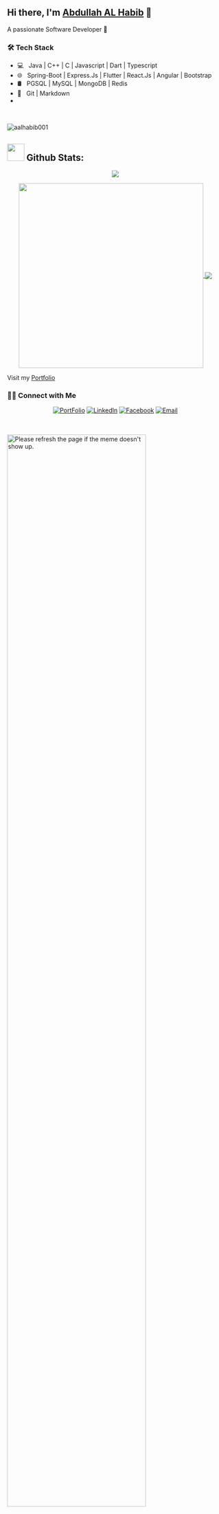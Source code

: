 


## Hi there, I'm [Abdullah AL Habib](https://habib.info.bd) 👋
A passionate Software Developer 🚀 


<h3>🛠 Tech Stack</h3>

- 💻 &nbsp; Java | C++ | C | Javascript | Dart | Typescript
- 🌐 &nbsp; Spring-Boot | Express.Js | Flutter | React.Js | Angular | Bootstrap
- 🛢 &nbsp; PGSQL | MySQL | MongoDB | Redis
- 🔧 &nbsp; Git | Markdown
- 
<!--
**aalhabib001/aalhabib001** is a ✨ _special_ ✨ repository because its `README.md` (this file) appears on your GitHub profile.

Here are some ideas to get you started:

- 🔭 I’m currently working on ...
- 🌱 I’m currently learning ...
- 👯 I’m looking to collaborate on ...
- 🤔 I’m looking for help with ...
- 💬 Ask me about ...
- 📫 How to reach me: ...
- 😄 Pronouns: ...
- ⚡ Fun fact: ...
-->

<br/>

<p align="left"> <img src="https://komarev.com/ghpvc/?username=aalhabib001&label=Profile%20views&color=0e75b6&style=flat" alt="aalhabib001" /> </p>  
  
## <img src="https://media.giphy.com/media/ZCN6F3FAkwsyOGU2RS/giphy.gif" width="40"> **Github Stats:**

<p align="center">
   <img align="center" src="https://github-readme-streak-stats.herokuapp.com/?user=aalhabib001&theme=algolia&hide_border=false"/>
</p>

 <p align="center">
  <a href="https://github.com/aalhabib001">
   <img width="430" align="center" src="https://github-readme-stats.vercel.app/api?username=aalhabib001&show_icons=true&theme=algolia&count_private=true">
  </a>
  <a href="https://github.com/aalhabib001">
    <img align="center" src="https://github-readme-stats.anuraghazra1.vercel.app/api/top-langs/?username=aalhabib001&layout=compact&theme=algolia&langs_count=6" />
  </a>
 </p>

Visit my [Portfolio](http://habib.info.bd)

<h3> 🤝🏻 Connect with Me </h3>

<p align="center">
<a href="https://habib.info.bd/"><img alt="PortFolio" src="https://img.shields.io/badge/habib.info.bd-Portfolio-blue?style=flat-square&logo=google-chrome"></a>
<a href="https://www.linkedin.com/in/aalhabib001/"><img alt="LinkedIn" src="https://img.shields.io/badge/aalhabib001-linkedIn-brightgreen?style=flat-square&logo=linkedin"></a>
<a href="https://www.facebook.com/aalhabib001/"><img alt="Facebook" src="https://img.shields.io/badge/aalhabib001-facebook-blue?style=flat&logo=facebook"></a>
<a href="mailto:aalhabib001@gmail.com"><img alt="Email" src="https://img.shields.io/badge/Email-aalhabib001@gmail.com-blue?style=flat-square&logo=gmail"></a>
</p>
<br/><br/>
<img src='https://random-memer.herokuapp.com/' width= "80%" height= "80% title="Meme" alt="Please refresh the page if the meme doesn't show up.">

